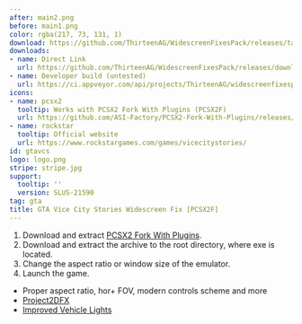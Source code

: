 ```yaml
---
after: main2.png
before: main1.png
color: rgba(217, 73, 131, 1)
download: https://github.com/ThirteenAG/WidescreenFixesPack/releases/tag/gtavcs
downloads:
- name: Direct Link
  url: https://github.com/ThirteenAG/WidescreenFixesPack/releases/download/gtavcs/GTAVCS.PCSX2F.WidescreenFix.zip
- name: Developer build (untested)
  url: https://ci.appveyor.com/api/projects/ThirteenAG/widescreenfixespack/artifacts/GTAVCS.PCSX2F.WidescreenFix.zip?branch=master
icons:
- name: pcsx2
  tooltip: Works with PCSX2 Fork With Plugins (PCSX2F)
  url: https://github.com/ASI-Factory/PCSX2-Fork-With-Plugins/releases/tag/latest
- name: rockstar
  tooltip: Official website
  url: https://www.rockstargames.com/games/vicecitystories/
id: gtavcs
logo: logo.png
stripe: stripe.jpg
support:
  tooltip: ''
  version: SLUS-21590
tag: gta
title: GTA Vice City Stories Widescreen Fix [PCSX2F]
---
```


1. Download and extract [PCSX2 Fork With Plugins](https://github.com/ASI-Factory/PCSX2-Fork-With-Plugins/releases/tag/latest).
2. Download and extract the archive to the root directory, where exe is located.
3. Change the aspect ratio or window size of the emulator.
4. Launch the game.

* Proper aspect ratio, hor+ FOV, modern controls scheme and more
* [Project2DFX](https://user-images.githubusercontent.com/4904157/166120612-d05a7258-2187-488c-b408-087511bd93a8.png)
* [Improved Vehicle Lights](https://imgur.com/ucsl46z)
